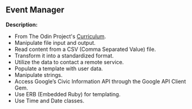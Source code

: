## Event Manager

**Description:**
- From The Odin Project's [Curriculum](https://www.theodinproject.com/lessons/ruby-event-manager).
- Manipulate file input and output.
- Read content from a CSV (Comma Separated Value) file.
- Transform it into a standardized format.
- Utilize the data to contact a remote service.
- Populate a template with user data.
- Manipulate strings.
- Access Google’s Civic Information API through the Google API Client Gem.
- Use ERB (Embedded Ruby) for templating.
- Use Time and Date classes.